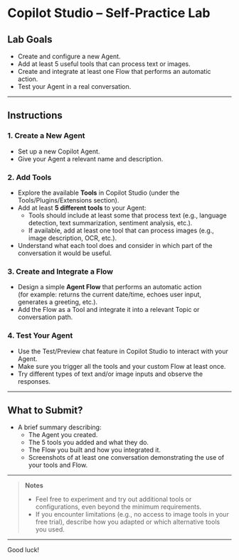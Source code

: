 # Copilot Studio – Self-Practice Lab

## Lab Goals

- Create and configure a new Agent.
- Add at least 5 useful tools that can process text or images.
- Create and integrate at least one Flow that performs an automatic action.
- Test your Agent in a real conversation.

---

## Instructions

### 1. Create a New Agent

- Set up a new Copilot Agent.
- Give your Agent a relevant name and description.

### 2. Add Tools

- Explore the available **Tools** in Copilot Studio (under the Tools/Plugins/Extensions section).
- Add at least **5 different tools** to your Agent:
  - Tools should include at least some that process text (e.g., language detection, text summarization, sentiment analysis, etc.).
  - If available, add at least one tool that can process images (e.g., image description, OCR, etc.).
- Understand what each tool does and consider in which part of the conversation it would be useful.

### 3. Create and Integrate a Flow

- Design a simple **Agent Flow** that performs an automatic action  
  (for example: returns the current date/time, echoes user input, generates a greeting, etc.).
- Add the Flow as a Tool and integrate it into a relevant Topic or conversation path.

### 4. Test Your Agent

- Use the Test/Preview chat feature in Copilot Studio to interact with your Agent.
- Make sure you trigger all the tools and your custom Flow at least once.
- Try different types of text and/or image inputs and observe the responses.

---

## What to Submit?

- A brief summary describing:
  - The Agent you created.
  - The 5 tools you added and what they do.
  - The Flow you built and how you integrated it.
  - Screenshots of at least one conversation demonstrating the use of your tools and Flow.

---

> **Notes**
>
> - Feel free to experiment and try out additional tools or configurations, even beyond the minimum requirements.
> - If you encounter limitations (e.g., no access to image tools in your free trial), describe how you adapted or which alternative tools you used.

---

Good luck!
